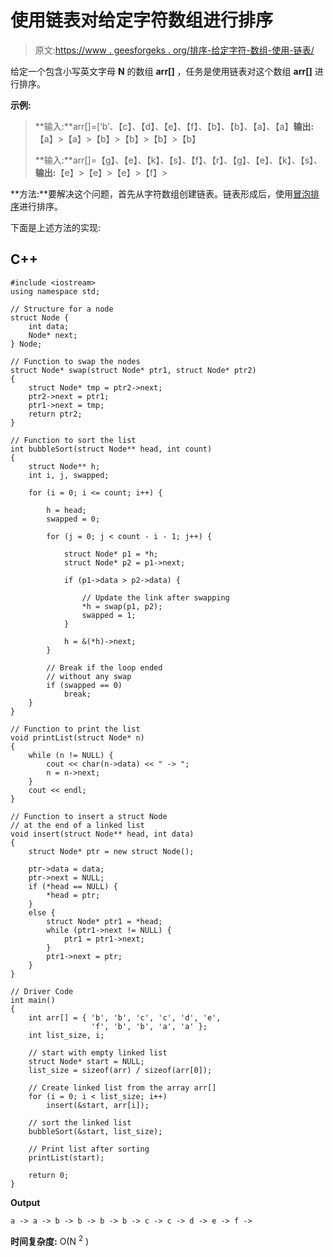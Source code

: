 # 使用链表对给定字符数组进行排序

> 原文:[https://www . geesforgeks . org/排序-给定字符-数组-使用-链表/](https://www.geeksforgeeks.org/sorting-given-character-array-using-linked-list/)

给定一个包含小写英文字母 **N** 的数组 **arr[]** ，任务是使用链表对这个数组 **arr[]** 进行排序。

**示例:**

> **输入:**arr[]=[‘b’、【c】、【d】、【e】、【f】、【b】、【b】、【a】、【a】**输出:**【a】>【a】>【b】>【b】>【b】>【b】
> 
> **输入:**arr[]=【g】、【e】、【k】、【s】、【f】、【r】、【g】、【e】、【k】、【s】、
> **输出:**【e】>【e】>【e】>【f】>

**方法:**要解决这个问题，首先从字符数组创建链表。链表形成后，使用[冒泡排序](https://www.geeksforgeeks.org/bubble-sort-for-linked-list-by-swapping-nodes/)进行排序。

下面是上述方法的实现:

## C++

```
#include <iostream>
using namespace std;

// Structure for a node
struct Node {
    int data;
    Node* next;
} Node;

// Function to swap the nodes
struct Node* swap(struct Node* ptr1, struct Node* ptr2)
{
    struct Node* tmp = ptr2->next;
    ptr2->next = ptr1;
    ptr1->next = tmp;
    return ptr2;
}

// Function to sort the list
int bubbleSort(struct Node** head, int count)
{
    struct Node** h;
    int i, j, swapped;

    for (i = 0; i <= count; i++) {

        h = head;
        swapped = 0;

        for (j = 0; j < count - i - 1; j++) {

            struct Node* p1 = *h;
            struct Node* p2 = p1->next;

            if (p1->data > p2->data) {

                // Update the link after swapping
                *h = swap(p1, p2);
                swapped = 1;
            }

            h = &(*h)->next;
        }

        // Break if the loop ended
        // without any swap
        if (swapped == 0)
            break;
    }
}

// Function to print the list
void printList(struct Node* n)
{
    while (n != NULL) {
        cout << char(n->data) << " -> ";
        n = n->next;
    }
    cout << endl;
}

// Function to insert a struct Node
// at the end of a linked list
void insert(struct Node** head, int data)
{
    struct Node* ptr = new struct Node();

    ptr->data = data;
    ptr->next = NULL;
    if (*head == NULL) {
        *head = ptr;
    }
    else {
        struct Node* ptr1 = *head;
        while (ptr1->next != NULL) {
            ptr1 = ptr1->next;
        }
        ptr1->next = ptr;
    }
}

// Driver Code
int main()
{
    int arr[] = { 'b', 'b', 'c', 'c', 'd', 'e',
                  'f', 'b', 'b', 'a', 'a' };
    int list_size, i;

    // start with empty linked list
    struct Node* start = NULL;
    list_size = sizeof(arr) / sizeof(arr[0]);

    // Create linked list from the array arr[]
    for (i = 0; i < list_size; i++)
        insert(&start, arr[i]);

    // sort the linked list
    bubbleSort(&start, list_size);

    // Print list after sorting
    printList(start);

    return 0;
}
```

**Output**

```
a -> a -> b -> b -> b -> b -> c -> c -> d -> e -> f -> 
```

**时间复杂度:** O(N <sup>2</sup> )